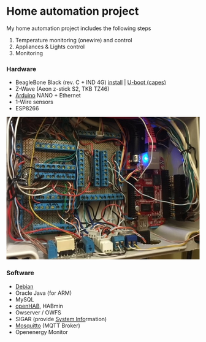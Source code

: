 
# Home automation project

My home automation project includes the following steps

1. Temperature monitoring (onewire) and control
2. Appliances & Lights control
3. Monitoring

### Hardware

- BeagleBone Black (rev. C + IND 4G) [install](https://github.com/div-co/home_automation/tree/master/beaglebone#install--reinstall-beaglebone) | [U-boot (capes)](https://github.com/div-co/home_automation/tree/master/beaglebone#configure-u-boot-cape)
- Z-Wave (Aeon z-stick S2, TKB TZ46)
- [Arduino](https://github.com/div-co/home_automation/tree/master/arduino/readme.md) NANO + Ethernet
- 1-Wire sensors
- ESP8266

![BBB](https://github.com/div-co/home_automation/blob/master/beaglebone/img/bbb.jpg)

### Software

- [Debian](https://github.com/div-co/home_automation/tree/master/debian#os-configuration)
- Oracle Java (for ARM)
- MySQL
- [openHAB](https://github.com/div-co/home_automation/tree/master/openhab), HABmin
- Owserver / OWFS
- SIGAR (provide [System Info](https://github.com/div-co/home_automation/tree/master/debian/systeminfo)rmation)
- [Mosquitto](https://github.com/div-co/home_automation/blob/master/debian/mqtt/README.md.md) (MQTT Broker)
- Openenergy Monitor
